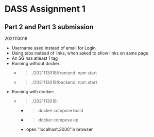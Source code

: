 # DASS Assignment 1

## Part 2 and Part 3 submission

2021113018

- Username used instead of email for Login
- Using tabs instead of links, when asked to show links on same page.
- An SG has atleast 1 tag
- Running without docker:
  - > ./2021113018/frontend: npm start
  - > ./2021113018/backend: npm start
- Running with docker:
  - > ./2021113018:
    - > docker compose build
    - > docker compose up
    - open "localhost:3000"in browser
